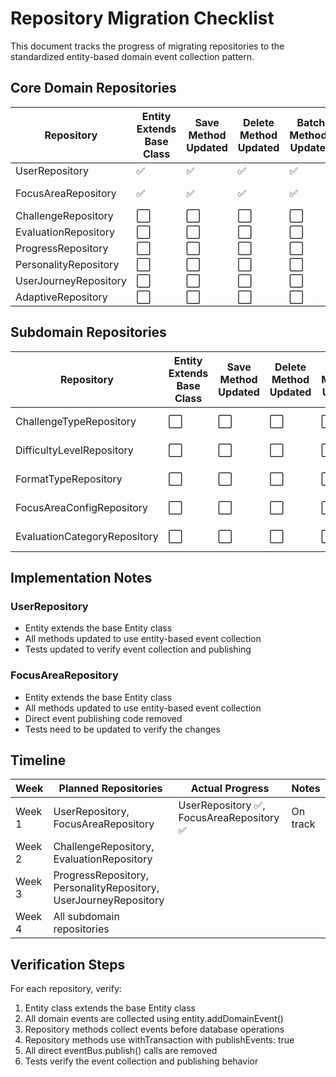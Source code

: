 # Repository Migration Checklist

This document tracks the progress of migrating repositories to the standardized entity-based domain event collection pattern.

## Core Domain Repositories

| Repository | Entity Extends Base Class | Save Method Updated | Delete Method Updated | Batch Methods Updated | Direct Publishing Removed | Tests Updated | Status |
|------------|---------------------------|--------------------|-----------------------|-----------------------|--------------------------|--------------|--------|
| UserRepository | ✅ | ✅ | ✅ | ✅ | ✅ | ✅ | **COMPLETED** |
| FocusAreaRepository | ✅ | ✅ | ✅ | ✅ | ✅ | ⬜️ | **IN PROGRESS** |
| ChallengeRepository | ⬜️ | ⬜️ | ⬜️ | ⬜️ | ⬜️ | ⬜️ | Not Started |
| EvaluationRepository | ⬜️ | ⬜️ | ⬜️ | ⬜️ | ⬜️ | ⬜️ | Not Started |
| ProgressRepository | ⬜️ | ⬜️ | ⬜️ | ⬜️ | ⬜️ | ⬜️ | Not Started |
| PersonalityRepository | ⬜️ | ⬜️ | ⬜️ | ⬜️ | ⬜️ | ⬜️ | Not Started |
| UserJourneyRepository | ⬜️ | ⬜️ | ⬜️ | ⬜️ | ⬜️ | ⬜️ | Not Started |
| AdaptiveRepository | ⬜️ | ⬜️ | ⬜️ | ⬜️ | ⬜️ | ⬜️ | Not Started |

## Subdomain Repositories

| Repository | Entity Extends Base Class | Save Method Updated | Delete Method Updated | Batch Methods Updated | Direct Publishing Removed | Tests Updated | Status |
|------------|---------------------------|--------------------|-----------------------|-----------------------|--------------------------|--------------|--------|
| ChallengeTypeRepository | ⬜️ | ⬜️ | ⬜️ | ⬜️ | ⬜️ | ⬜️ | Not Started |
| DifficultyLevelRepository | ⬜️ | ⬜️ | ⬜️ | ⬜️ | ⬜️ | ⬜️ | Not Started |
| FormatTypeRepository | ⬜️ | ⬜️ | ⬜️ | ⬜️ | ⬜️ | ⬜️ | Not Started |
| FocusAreaConfigRepository | ⬜️ | ⬜️ | ⬜️ | ⬜️ | ⬜️ | ⬜️ | Not Started |
| EvaluationCategoryRepository | ⬜️ | ⬜️ | ⬜️ | ⬜️ | ⬜️ | ⬜️ | Not Started |

## Implementation Notes

### UserRepository
- Entity extends the base Entity class
- All methods updated to use entity-based event collection
- Tests updated to verify event collection and publishing

### FocusAreaRepository
- Entity extends the base Entity class
- All methods updated to use entity-based event collection
- Direct event publishing code removed
- Tests need to be updated to verify the changes

## Timeline

| Week | Planned Repositories | Actual Progress | Notes |
|------|---------------------|-----------------|-------|
| Week 1 | UserRepository, FocusAreaRepository | UserRepository ✅, FocusAreaRepository ✅ | On track |
| Week 2 | ChallengeRepository, EvaluationRepository | | |
| Week 3 | ProgressRepository, PersonalityRepository, UserJourneyRepository | | |
| Week 4 | All subdomain repositories | | |

## Verification Steps

For each repository, verify:

1. Entity class extends the base Entity class
2. All domain events are collected using entity.addDomainEvent()
3. Repository methods collect events before database operations
4. Repository methods use withTransaction with publishEvents: true
5. All direct eventBus.publish() calls are removed
6. Tests verify the event collection and publishing behavior 